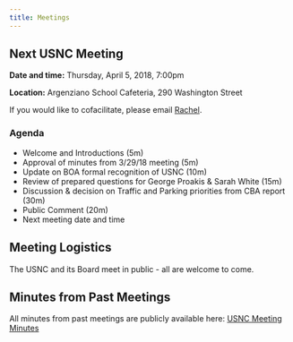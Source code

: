 ```yaml
---
title: Meetings
---
```


## Next USNC Meeting

**Date and time:** Thursday, April 5, 2018, 7:00pm

**Location:** Argenziano School Cafeteria, 290 Washington Street

If you would like to cofacilitate, please email [Rachel](mailto:rachjweil@gmail.com).

### Agenda

* Welcome and Introductions (5m)
* Approval of minutes from 3/29/18 meeting (5m)
* Update on BOA formal recognition of USNC (10m)
* Review of prepared questions for George Proakis & Sarah White (15m)
* Discussion & decision on Traffic and Parking priorities from CBA report (30m)
* Public Comment (20m)
* Next meeting date and time

## Meeting Logistics

The USNC and its Board meet in public - all are welcome to come.

## Minutes from Past Meetings

All minutes from past meetings are publicly available here: [USNC Meeting Minutes](https://drive.google.com/open?id=1cYUa0aivIIH-yvfJe61SUdinDMtkb1WO)

